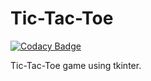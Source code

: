 # Tic-Tac-Toe

[![Codacy Badge](https://api.codacy.com/project/badge/Grade/cc45bf20847b433a8d4f6b2128117319)](https://app.codacy.com/manual/aydnblk/Tic-Tac-Toe?utm_source=github.com&utm_medium=referral&utm_content=aydnblk/Tic-Tac-Toe&utm_campaign=Badge_Grade_Dashboard)

Tic-Tac-Toe game using tkinter.
